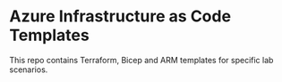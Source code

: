 # Azure Infrastructure as Code Templates

This repo contains Terraform, Bicep and ARM templates for specific lab scenarios.